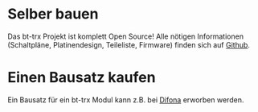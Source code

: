 # Selber bauen

Das bt-trx Projekt ist komplett Open Source! Alle nötigen Informationen (Schaltpläne, Platinendesign, Teileliste, Firmware) finden sich auf [Github](https://github.com/bt-trx).

# Einen Bausatz kaufen

Ein Bausatz für ein bt-trx Modul kann z.B. bei [Difona](https://difona.de)
erworben werden.
